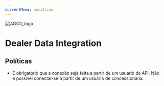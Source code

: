```yaml
---
currentMenu: politicas
---
```


![AGCO_logo](http://www.agco.com.br/content/agcocorp/pt_BR/_jcr_content/footermainparsys/footer/footerlogoimage.img.png/1485893878104.png)
# Dealer Data Integration

## Políticas
* É obrigatório que a conexão seja feita a partir de um usuário de API. Não é possível conectar-se a partir de um usuário de concessionária.
